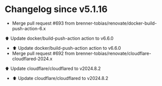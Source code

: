 # Changelog since v5.1.16
- Merge pull request #693 from brenner-tobias/renovate/docker-build-push-action-6.x

⬆️ Update docker/build-push-action action to v6.6.0 
- ⬆️ Update docker/build-push-action action to v6.6.0 
- Merge pull request #692 from brenner-tobias/renovate/cloudflare-cloudflared-2024.x

⬆️ Update cloudflare/cloudflared to v2024.8.2 
- ⬆️ Update cloudflare/cloudflared to v2024.8.2 
